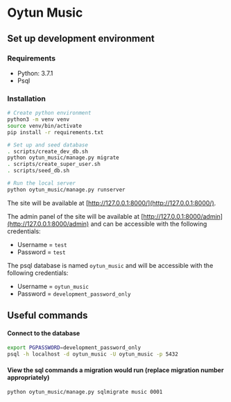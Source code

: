 # Oytun Music

## Set up development environment

### Requirements

* Python: 3.7.1
* Psql

### Installation

```bash
# Create python environment
python3 -m venv venv
source venv/bin/activate
pip install -r requirements.txt

# Set up and seed database
. scripts/create_dev_db.sh
python oytun_music/manage.py migrate
. scripts/create_super_user.sh
. scripts/seed_db.sh

# Run the local server
python oytun_music/manage.py runserver
```

The site will be available at [http://127.0.0.1:8000/](http://127.0.0.1:8000/).

The admin panel of the site will be available at [http://127.0.0.1:8000/admin](http://127.0.0.1:8000/admin) and can be accessible with the following credentials:

* Username = `test`
* Password = `test`

The psql database is named `oytun_music` and will be accessible with the following credentials:

* Username = `oytun_music`
* Password = `development_password_only`

## Useful commands

#### Connect to the database

```bash
export PGPASSWORD=development_password_only
psql -h localhost -d oytun_music -U oytun_music -p 5432 
```

#### View the sql commands a migration would run (replace migration number appropriately)

```bash
python oytun_music/manage.py sqlmigrate music 0001
```
